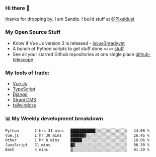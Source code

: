 ### Hi there 👋

thanks for dropping by.
I am Sandip. I build stuff at [@Pixeldust](github.com/pixeldust-in/)

###  **My Open Source Stuff**

 - Know if Vue Js version 3 is released -  [isvue3readyyet](https://github.com/sandiprb/isvue3readyyet)
 - A bunch of Python scripts to get stuff done 💤 💤 [stuff](https://github.com/sandiprb/stuff)
 - See all your starred Github repositories at one single place [github-telescope](https://github.com/sandiprb/github-telescope)



###  **My tools of trade:**
 - [Vue Js](https://github.com/vuejs/vue/)
 - [TypeScript](https://github.com/microsoft/TypeScript)
 - [Django](github.com/django/django)
 - [Strapi CMS](github.com/strapi/strapi)
 - [tailwindcss](https://github.com/tailwindlabs/tailwindcss)


###  📊 **My Weekly development breakdown**
<!--START_SECTION:waka-->

```txt
Python       2 hrs 31 mins   ███████████░░░░░░░░░░░░░░   44.60 %
Vue.js       1 hr 30 mins    ██████▓░░░░░░░░░░░░░░░░░░   26.46 %
Other        1 hr 8 mins     █████░░░░░░░░░░░░░░░░░░░░   20.06 %
JavaScript   21 mins         █▓░░░░░░░░░░░░░░░░░░░░░░░   06.30 %
Bash         4 mins          ▒░░░░░░░░░░░░░░░░░░░░░░░░   01.29 %
```

<!--END_SECTION:waka-->
